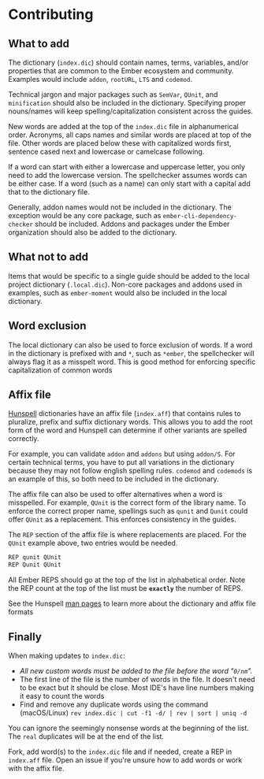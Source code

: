 # Contributing


## What to add

The dictionary (`index.dic`) should contain names, terms, variables, and/or properties that are common to the Ember ecosystem and community. Examples would include `addon`, `rootURL`, `LTS` and `codemod`.

Technical jargon and major packages such as `SemVar`, `QUnit`, and `minification` should also be included in the dictionary. Specifying proper nouns/names will keep spelling/capitalization consistent across the guides.

New words are added at the top of the `index.dic` file in alphanumerical order. Acronyms, all caps names and similar words are placed at top of the file. Other words are placed below these with capitalized words first, sentence cased next and lowercase or camelcase following.

If a word can start with either a lowercase and uppercase letter, you only need to add the lowercase version. The spellchecker assumes words can be either case. If a word (such as a name) can only start with a capital add that to the dictionary file.

Generally, addon names would not be included in the dictionary.  The exception would be any core package, such as `ember-cli-dependency-checker` should be included. Addons and packages under the Ember organization should also be added to the dictionary.

## What not to add

Items that would be specific to a single guide should be added to the local project dictionary (`.local.dic`). Non-core packages and addons used in examples, such as `ember-moment` would also be included in the local dictionary.

## Word exclusion

The local dictionary can also be used to force exclusion of words. If a word in the dictionary is prefixed with and `*`, such as `*ember`, the spellchecker will always flag it as a misspelt word.  This is good method for enforcing specific capitalization of common words

## Affix file

[Hunspell](http://hunspell.github.io) dictionaries have an affix file (`index.aff`) that contains rules to pluralize, prefix and suffix dictionary words. This allows you to add the root form of the word and Hunspell can determine if other variants are spelled correctly.

For example, you can validate `addon` and `addons` but using `addon/S`. For certain technical terms, you have to put all variations in the dictionary because they may not follow english spelling rules.  `codemod` and `codemods` is an example of this, so both need to be included in the dictionary.

The affix file can also be used to offer alternatives when a word is misspelled.  For example, `QUnit` is the correct form of the library name. To enforce the correct proper name, spellings such as `qunit` and `Qunit` could offer `QUnit` as a replacement. This enforces consistency in the guides.

The `REP` section of the affix file is where replacements are placed. For the `QUnit` example above, two entries would be needed.

```sh
REP qunit QUnit
REP Qunit QUnit
```

All Ember REPS should go at the top of the list in alphabetical order.  Note the REP count at the top of the list must be **`exactly`** the number of REPS.

See the Hunspell [man pages](https://www.systutorials.com/docs/linux/man/4-hunspell/) to learn more about the dictionary and affix file formats

## Finally

When making updates to `index.dic`:

* _All new custom words must be added to the file before the word "`0/nm`"._
* The first line of the file is the number of words in the file. It doesn't need to be exact but it should be close. Most IDE's have line numbers making it easy to count the words
* Find and remove any duplicate words using the command (macOS/Linux) ```rev index.dic | cut -f1 -d/ | rev | sort | uniq -d```

You can ignore the seemingly nonsense words at the beginning of the list. The `real` duplicates will be at the end of the list.  

Fork, add word(s) to the `index.dic` file and if needed, create a REP in `index.aff` file. Open an issue
if you're unsure how to add words or work with the affix file.
